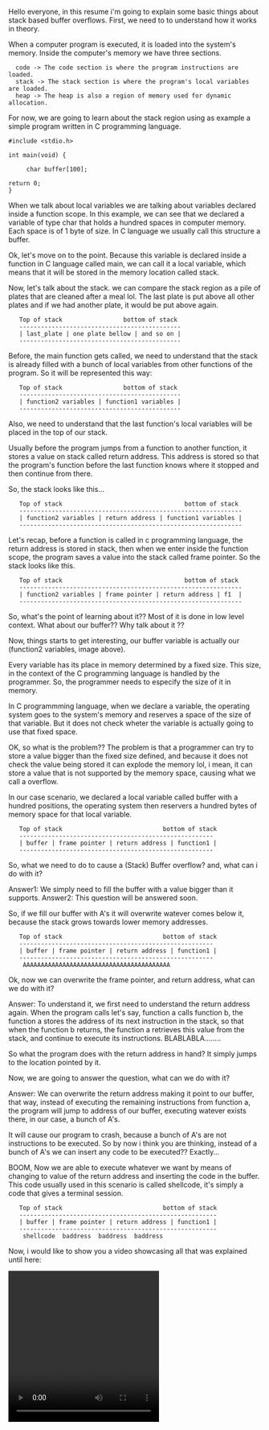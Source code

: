  Hello everyone, in this resume i'm going to explain some basic things
about stack based buffer overflows. First, we need to to understand how 
it works in theory.

  When a computer program is executed, it is loaded into the system's
memory. Inside the computer's memory we have three sections. 

``` 
  code -> The code section is where the program instructions are loaded.
  stack -> The stack section is where the program's local variables are loaded.
  heap -> The heap is also a region of memory used for dynamic allocation.
```

  For now, we are going to learn about the stack region using as 
example a simple program written in C programming language.

```
#include <stdio.h>

int main(void) {

     char buffer[100];
     
return 0;
}
```

  When we talk about local variables we are talking about variables
declared inside a function scope. In this example, we can see that 
we declared a variable of type char that holds a hundred spaces in 
computer memory. Each space is of 1 byte of size. In C language
we usually call this structure a buffer.

  Ok, let's move on to the point. Because this variable is declared
inside a function in C language called main, we can call it a local 
variable, which means that it will be stored in the memory location
called stack. 

  Now, let's talk about the stack. we can compare the stack region
as a pile of plates that are cleaned after a meal lol. The last plate
is put above all other plates and if we had another plate, it would
be put above again.

```
   Top of stack                 bottom of stack 
   ---------------------------------------------
   | last_plate | one plate bellow | and so on |
   ---------------------------------------------
```

  Before, the main function gets called, we need to understand 
that the stack is already filled with a bunch of local variables
from other functions of the program. So it will be represented
this way: 

```
   Top of stack                 bottom of stack 
   ---------------------------------------------
   | function2 variables | function1 variables |
   ---------------------------------------------
```

   Also, we need to understand that the last function's local 
variables will be placed in the top of our stack. 

   Usually before the program jumps from a function to another 
function, it stores a value on stack called return address. This 
address is stored so that the program's function before the 
last function knows where it stopped and then continue from there.

   So, the stack looks like this... 

```
   Top of stack                                  bottom of stack 
   --------------------------------------------------------------
   | function2 variables | return address | function1 variables |
   --------------------------------------------------------------
```

   Let's recap, before a function is called in c programming language,
the return address is stored in stack, then when we enter inside the
function scope, the program saves a value into the stack called frame
pointer. So the stack looks like this. 

```
   Top of stack                                  bottom of stack 
   --------------------------------------------------------------
   | function2 variables | frame pointer | return address | f1  |
   --------------------------------------------------------------
```
   So, what's the point of learning about it?? Most of it is done
in low level context. What about our buffer?? Why talk about it ?? 

   Now, things starts to get interesting, our buffer variable
is actually our (function2 variables, image above).

   Every variable has its place in memory determined by a fixed
size. This size, in the context of the C programming language is 
handled by the programmer. So, the programmer needs to especify 
the size of it in memory. 

   In C programmming language, when we declare a variable, 
the operating system goes to the system's memory and reserves
a space of the size of that variable. But it does not check 
wheter the variable is actually going to use that fixed space.

   OK, so what is the problem?? The problem is that a programmer
can try to store a value bigger than the fixed size defined, and
because it does not check the value being stored it can explode
the memory lol, i mean, it can store a value that is not supported
by the memory space, causing what we call a overflow.

   In our case scenario, we declared a local variable called buffer
with a hundred positions, the operating system then reservers a 
hundred bytes of memory space for that local variable.

```
   Top of stack                            bottom of stack 
   ------------------------------------------------------
   | buffer | frame pointer | return address | function1 |
   ------------------------------------------------------
```

   So, what we need to do to cause a (Stack) Buffer overflow? 
   and, what can i do with it? 

   Answer1: We simply need to fill the buffer with a value
bigger than it supports.
   Answer2: This question will be answered soon. 


   So, if we fill our buffer with A's it will overwrite
watever comes below it, because the stack grows towards
lower memory addresses. 

```
   Top of stack                            bottom of stack 
   ------------------------------------------------------
   | buffer | frame pointer | return address | function1 |
   ------------------------------------------------------
    AAAAAAAAAAAAAAAAAAAAAAAAAAAAAAAAAAAAAAAAA
```

   Ok, now we can overwrite the frame pointer, and return address,
what can we do with it?

   Answer: To understand it, we first need to understand the 
return address again. When the program calls let's say, function
a calls function b, the function a stores the address of its
next instruction in the stack, so that when the function b
returns, the function a retrieves this value from the stack, 
and continue to execute its instructions. BLABLABLA........

  So what the program does with the return address in hand? 
  It simply jumps to the location pointed by it. 

  Now, we are going to answer the question, what can we
do with it? 

  Answer: We can overwrite the return address making it point 
to our buffer, that way, instead of executing the remaining instructions
from function a, the program will jump to address of our buffer, 
executing watever exists there, in our case, a bunch of A's. 

  It will cause our program to crash, because a bunch of A's
are not instructions to be executed. So by now i think you 
are thinking, instead of a bunch of A's we can insert any code
to be executed?? Exactly...

  BOOM, Now we are able to execute whatever we want by means of 
changing to value of the return address and inserting the code
in the buffer. This code usually used in this scenario is called
shellcode, it's simply a code that gives a terminal session. 

```
   Top of stack                            bottom of stack 
   -------------------------------------------------------
   | buffer | frame pointer | return address | function1 |
   -------------------------------------------------------
    shellcode  baddress  baddress  baddress 
```

  Now, i would like to show you a video showcasing all that
was explained until here: 

<video width="300" height="300" controls="controls">
  <source src="../videos/video1.mp4" type="video/mp4">
</video>
